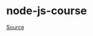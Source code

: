 # node-js-course

[Source](https://www.youtube.com/watch?v=3aGSqasVPsI&list=PLqKQF2ojwm3lrzkYrqnxh6qywB99dCyCt&index=10)
